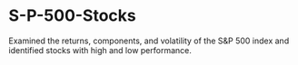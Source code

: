 # S-P-500-Stocks
Examined the returns, components, and volatility of the S&P 500 index and identified stocks with high and low performance.
